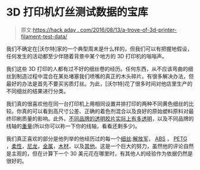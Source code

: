 # 3D 打印机灯丝测试数据的宝库

> 原文:[https://hack aday . com/2016/08/13/a-trove-of-3d-printer-filament-test-data/](https://hackaday.com/2016/08/13/a-trove-of-3d-printer-filament-test-data/)

我们不确定在[沃尔特]家的一个典型周末是什么样的，但我们可以有把握地假设，任何发生的活动都至少伴随着背景中某个地方的 3D 打印机的嗡嗡声。

我们这些 3D 打印的人都有过不好的细丝卷的经历。任何东西，从不应该弯曲的细丝到制造过程中混合在某处堵塞我们喷嘴的真正的木头碎片。有很多解决办法，但最好的办法是首先不要买劣质灯丝。为此，[沃尔特]花了很多时间对他店里生产的不同细丝的结果进行分类。

我们真的很喜欢他在同一台打印机上用相同设置并排打印的两种不同黄色细丝的比较。你真的可以看到高尺寸公差、正确的着色剂混合以及良好的原始塑料原料对最终印刷质量的影响。此外，[不同品牌的透明胶片实际上有多透明](http://thrinter.com/10-transparent-filaments/)，以及不同品牌的线轴的[重量](http://thrinter.com/empty-spool-weights/)(所以你可以称一下你的线轴，看看还剩多少)。

我们真正喜欢的部分是他列举的他经历过的每一个[细丝](http://thrinter.com/filaments/):[解放军](http://thrinter.com/walters-filament-collection-pla/)， [ABS](http://thrinter.com/walters-filament-collection-abs/) ， [PETG](http://petg) ，[柔性](http://flexible)，[尼龙](http://thrinter.com/walters-filament-collection-nylon/)，[金属](http://thrinter.com/walters-filament-collection-metal/)，[木材](http://thrinter.com/walters-filament-collection-wood/)，以及[其他](http://thrinter.com/walters-filament-collection-other/)。这是一个巨大的努力，虽然他的评论自然是主观的，但在计算下一个 30 美元花在哪里时，有其他人的经验作为依据仍然是很好的。